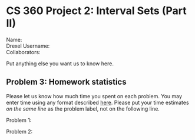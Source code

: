 # CS 360 Project 2: Interval Sets (Part II)

Name:  
Drexel Username:  
Collaborators:  

Put anything else you want us to know here.

## Problem 3: Homework statistics

Please let us know how much time you spent on each problem. You may enter time using any format described [here](https://github.com/wroberts/pytimeparse). Please put your time estimates *on the same line* as the problem label, not on the following line.

Problem 1:  

Problem 2:  

